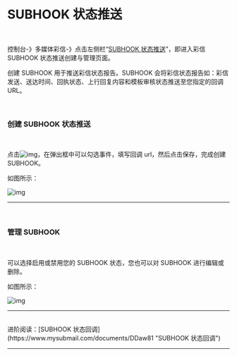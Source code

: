 # SUBHOOK 状态推送

<br>

控制台-》多媒体彩信-》点击左侧栏“[SUBHOOK 状态推送](https://www.mysubmail.com/console/mms/subhook)”，即进入彩信 SUBHOOK 状态推送创建与管理页面。

创建 SUBHOOK 用于推送彩信状态报告。SUBHOOK 会将彩信状态报告如：彩信发送、送达时间、回执状态、上行回复内容和模板审核状态推送至您指定的回调 URL。

 <br>

### **创建 SUBHOOK 状态推送**

<br>

点击![img](https://libraries.mysubmail.com/public/99040a5a4bb73c0f8ab0495dae84a27f/images/0ca72a3828cfb69b394fe1fab0db6dd7.png)，在弹出框中可以勾选事件，填写回调 url，然后点击保存，完成创建 SUBHOOK。

如图所示：

![img](https://libraries.mysubmail.com/public/745bbd47ee09e5810cebad1688282e65/images/dd1ff4d681816649f5a7faa77152e378.gif)

 

------

 <br>

### **管理 SUBHOOK**

<br>

可以选择启用或禁用您的 SUBHOOK 状态，您也可以对 SUBHOOK 进行编辑或删除。

如图所示：

![img](https://libraries.mysubmail.com/public/745bbd47ee09e5810cebad1688282e65/images/40743285fb96a1ec18b85dd3afce8c04.png)


------

<br>
进阶阅读：[SUBHOOK 状态回调](https://www.mysubmail.com/documents/DDaw81 "SUBHOOK 状态回调")

------